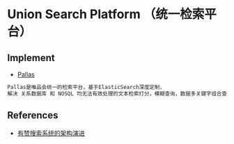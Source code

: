 # Union Search Platform （统一检索平台）


## Implement
* [Pallas](https://github.com/vipshop/pallas)
```md
Pallas是唯品会统一的检索平台，基于ElasticSearch深度定制，
解决 关系数据库 和 NOSQL 均无法有效处理的文本检索打分，模糊查询，数据多关键字组合查询，聚合等问题场景。
```

## References
* [有赞搜索系统的架构演进](https://www.jianshu.com/p/793a6e7a2c0e)
